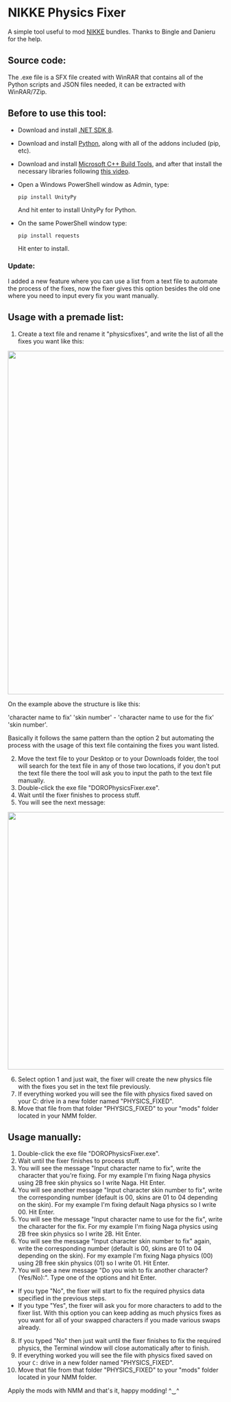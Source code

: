 # NIKKE Physics Fixer
A simple tool useful to mod [NIKKE](https://nikke-en.com/) bundles. Thanks to Bingle and Danieru for the help.


## Source code:

The .exe file is a SFX file created with WinRAR that contains all of the Python scripts and JSON files needed, it can be extracted with WinRAR/7Zip.


## Before to use this tool:

  - Download and install [.NET SDK 8](https://dotnet.microsoft.com/en-us/download/dotnet/thank-you/sdk-8.0.404-windows-x64-installer).
  - Download and install [Python](https://www.python.org/downloads/), along with all of the addons included (pip, etc).
  - Download and install [Microsoft C++ Build Tools](https://aka.ms/vs/17/release/vs_BuildTools.exe), and after that install the necessary libraries following [this video](https://files.catbox.moe/vqsuix.mp4).

  - Open a Windows PowerShell window as Admin, type:
    ```
    pip install UnityPy
    ```
    And hit enter to install UnityPy for Python.
  - On the same PowerShell window type:
    ```
    pip install requests
    ``` 
    Hit enter to install.



### Update:

I added a new feature where you can use a list from a text file to automate the process of the fixes, now the fixer gives this option besides the old one where you need to input every fix you want manually.



## Usage with a premade list:

1. Create a text file and rename it "physicsfixes", and write the list of all the fixes you want like this:

<img src="https://files.catbox.moe/3u4oav.jpg" width="800"/>

On the example above the structure is like this:

'character name to fix' 'skin number' - 'character name to use for the fix' 'skin number'.

Basically it follows the same pattern than the option 2 but automating the process with the usage of this text file containing the fixes you want listed.

2. Move the text file to your Desktop or to your Downloads folder, the tool will search for the text file in any of those two locations, if you don't put the text file there the tool will ask you to input the path to the text file manually.
3. Double-click the exe file "DOROPhysicsFixer.exe".
4. Wait until the fixer finishes to process stuff.
5. You will see the next message:

<img src="https://files.catbox.moe/20dhc0.jpg" width="600"/>


6. Select option 1 and just wait, the fixer will create the new physics file with the fixes you set in the text file previously.
7. If everything worked you will see the file with physics fixed saved on your C: drive in a new folder named "PHYSICS_FIXED".
8. Move that file from that folder "PHYSICS_FIXED" to your "mods" folder located in your NMM folder.



## Usage manually:

1. Double-click the exe file "DOROPhysicsFixer.exe".
2. Wait until the fixer finishes to process stuff.
3. You will see the message "Input character name to fix", write the character that you're fixing. For my example I'm fixing Naga physics using 2B free skin physics so I write Naga. Hit Enter.
4. You will see another message "Input character skin number to fix", write the corresponding number (default is 00, skins are 01 to 04 depending on the skin). For my example I'm fixing default Naga physics so I write 00. Hit Enter.
5. You will see the message "Input character name to use for the fix", write the character for the fix. For my example I'm fixing Naga physics using 2B free skin physics so I write 2B. Hit Enter.
6. You will see the message "Input character skin number to fix" again, write the corresponding number (default is 00, skins are 01 to 04 depending on the skin). For my example I'm fixing Naga physics (00) using 2B free skin physics (01) so I write 01. Hit Enter.
7. You will see a new message "Do you wish to fix another character? (Yes/No):". Type one of the options and hit Enter.
 - If you type "No", the fixer will start to fix the required physics data specified in the previous steps.
 - If you type "Yes", the fixer will ask you for more characters to add to the fixer list. With this option you can keep adding as much physics fixes as you want for all of your swapped characters if you made various swaps already.
8. If you typed "No" then just wait until the fixer finishes to fix the required physics, the Terminal window will close automatically after to finish.
9. If everything worked you will see the file with physics fixed saved on your `C:` drive in a new folder named "PHYSICS_FIXED".
10. Move that file from that folder "PHYSICS_FIXED" to your "mods" folder located in your NMM folder.


Apply the mods with NMM and that's it, happy modding! ^‿^
